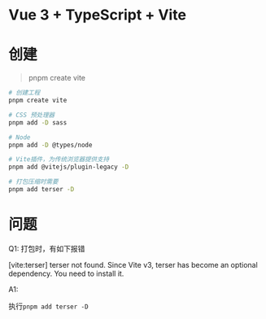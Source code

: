 # Vue 3 + TypeScript + Vite

# 创建

> pnpm create vite

```bash
# 创建工程
pnpm create vite

# CSS 预处理器
pnpm add -D sass

# Node
pnpm add -D @types/node

# Vite插件，为传统浏览器提供支持
pnpm add @vitejs/plugin-legacy -D

# 打包压缩时需要
pnpm add terser -D
```

# 问题

Q1: 打包时，有如下报错

[vite:terser] terser not found. Since Vite v3, terser has become an optional dependency. You need to install it.

A1:

执行`pnpm add terser -D`
